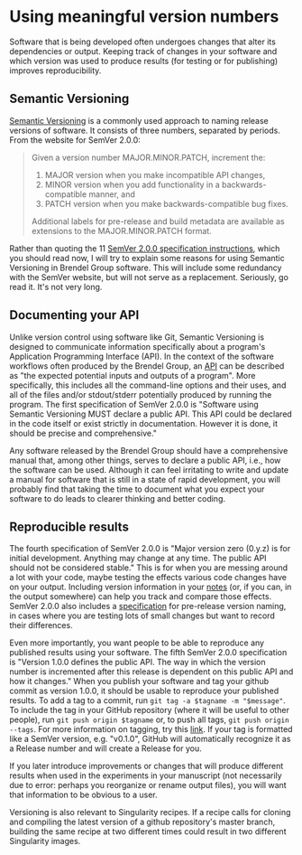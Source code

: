 # Using meaningful version numbers
Software that is being developed often undergoes changes that alter its dependencies or output.
Keeping track of changes in your software and which version was used to produce results (for testing or for publishing) improves reproducibility.

## Semantic Versioning
[Semantic Versioning](https://semver.org/spec/v2.0.0.html) is a commonly used approach to naming release versions of software.
It consists of three numbers, separated by periods.
From the website for SemVer 2.0.0:
> Given a version number MAJOR.MINOR.PATCH, increment the:
>
> 1. MAJOR version when you make incompatible API changes,
> 2. MINOR version when you add functionality in a backwards-compatible manner, and
> 3. PATCH version when you make backwards-compatible bug fixes.
>
> Additional labels for pre-release and build metadata are available as extensions to the MAJOR.MINOR.PATCH format.

Rather than quoting the 11 [SemVer 2.0.0 specification instructions](https://semver.org/spec/v2.0.0.html#semantic-versioning-specification-semver), which you should read now, I will try to explain some reasons for using Semantic Versioning in Brendel Group software.
This will include some redundancy with the SemVer website, but will not serve as a replacement.
Seriously, go read it.
It's not very long.

## Documenting your API
Unlike version control using software like Git, Semantic Versioning is designed to communicate information specifically about a program's Application Programming Interface (API).
In the context of the software workflows often produced by the Brendel Group, an [API](https://en.wikipedia.org/wiki/Application_programming_interface) can be described as "the expected potential inputs and outputs of a program".
More specifically, this includes all the command-line options and their uses, and all of the files and/or stdout/stderr potentially produced by running the program.
The first specification of SemVer 2.0.0 is "Software using Semantic Versioning MUST declare a public API. This API could be declared in the code itself or exist strictly in documentation. However it is done, it should be precise and comprehensive."

Any software released by the Brendel Group should have a comprehensive manual that, among other things, serves to declare a public API, i.e., how the software can be used.
Although it can feel irritating to write and update a manual for software that is still in a state of rapid development, you will probably find that taking the time to document what you expect your software to do leads to clearer thinking and better coding.

## Reproducible results
The fourth specification of SemVer 2.0.0 is "Major version zero (0.y.z) is for initial development. Anything may change at any time. The public API should not be considered stable."
This is for when you are messing around a lot with your code, maybe testing the effects various code changes have on your output.
Including version information in your [notes](doc/03-Howto-WriteDocumentation.md) (or, if you can, in the output somewhere) can help you track and compare those effects.
SemVer 2.0.0 also includes a [specification](https://semver.org/spec/v2.0.0.html#spec-item-9) for pre-release version naming, in cases where you are testing lots of small changes but want to record their differences.

Even more importantly, you want people to be able to reproduce any published results using your software.
The fifth SemVer 2.0.0 specification is "Version 1.0.0 defines the public API. The way in which the version number is incremented after this release is dependent on this public API and how it changes."
When you publish your software and tag your github commit as version 1.0.0, it should be usable to reproduce your published results.
To add a tag to a commit, run `git tag -a $tagname -m "$message"`.
To include the tag in your GitHub repository (where it will be useful to other people), run `git push origin $tagname` or, to push all tags, `git push origin --tags`.
For more information on tagging, try this [link](https://git-scm.com/book/en/v2/Git-Basics-Tagging).
If your tag is formatted like a SemVer version, e.g. "v0.1.0", GitHub will automatically recognize it as a Release number and will create a Release for you.

If you later introduce improvements or changes that will produce different results when used in the experiments in your manuscript (not necessarily due to error: perhaps you reorganize or rename output files), you will want that information to be obvious to a user.

Versioning is also relevant to Singularity recipes.
If a recipe calls for cloning and compiling the latest version of a github repository's master branch, building the same recipe at two different times could result in two different Singularity images.

